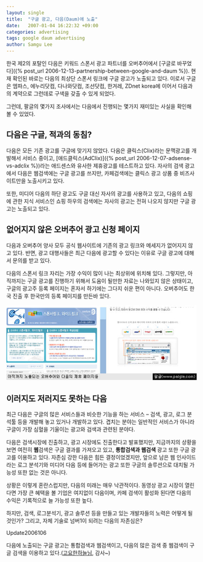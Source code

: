 ```yaml
---
layout: single
title:  "구글 광고, 다음(Daum)에 노출"
date:   2007-01-04 16:22:32 +09:00
categories: advertising
tags: google daum advertising
author: Samgu Lee
---
```

한국 제2의 포탈인 다음은 키워드 스폰서 광고 파트너를 오버추어에서 [구글로 바꾸었다]({% post_url 2006-12-13-partnership-between-google-and-daum %}). 현재 확인된 바로는 다음의 최상단 스폰서 링크에 구글 광고가 노출되고 있다. 이로서 구글은 엠파스, 에누리닷컴, 다나와닷컴, 조선닷컴, 한겨레, ZDnet korea에 이어서 다음과의 계약으로 그런데로 구색을 갖출 수 있게 되었다.

그런데, 팔글의 몇가지 조사에서는 다음에서 진행되는 몇가지 재미있는 사실을 확인해 볼 수 있었다.

## 다음은 구글, 적과의 동침?

다음은 모든 기존 광고를 구글에 맞기지 않았다. 다음은 클릭스(Clix)라는 문맥광고를 개발해서 서비스 중이고, [애드클릭스(AdClix)]({% post_url 2006-12-07-adsense-vs-adclix %})라는 애드센스와 유사한 제휴광고를 테스트하고 있다. 자사의 검색 광고에서 다음은 웹검색에는 구글 광고를 쓰지만, 카페검색에는 클릭스 광고 상품 중 비즈사이트만을 노출시키고 있다.

또한, 미디어 다음의 하단 광고도 구글 대신 자사의 광고를 사용하고 있고, 다음의 쇼핑에 관한 지식 서비스인 쇼핑 하우의 검색에는 자사의 광고는 전혀 나오지 않지만 구글 광고는 노출되고 있다.

## 없어지지 않은 오버추어 광고 신청 페이지

다음과 오버추어 양사 모두 공식 웹사이트에 기존의 광고 링크와 메세지가 없어지지 않고 있다. 반면, 광고 대행사들은 최근 다음에 광고할 수 있다는 이유로 구글 광고에 대해서 문의를 받고 있다.

다음의 스폰서 링크 자리는 가장 수익이 많이 나는 최상위에 위치해 있다. 그렇지만, 아직까지는 구글 광고를 진행하기 위해서 도움이 될만한 자료는 나와있지 않은 상태이고, 구글의 광고주 등록 페이지는 혼자서 하기에는 그다지 쉬운 편이 아니다. 오버추어도 한국 진출 후 한국만의 등록 페이지를 만든바 있다.

![사라지지 않은 다음과 오버추어의 제휴 페이지들](/assets/still-being-page-both-daum-and-overture.jpg)

## 이러지도 저러지도 못하는 다음

최근 다음은 구글의 많은 서비스들과 비슷한 기능을 하는 서비스 &#8211; 검색, 광고, 로그 분석툴 등을 개발해 놓고 있거나 개발하고 있다. 겹치는 분야는 일반적인 서비스가 아니라 구글이 가장 심혈을 기울이는 광고와 검색과 관련된 분야다.

다음은 검색시장에 진출하고, 광고 시장에도 진출한다고 발표했지만, 지금까지의 상황을 보면 여전히 **웹**검색은 구글 결과를 가져오고 있고, **통합검색과 웹검색** 광고 또한 구글 광고를 이용하고 있다. 자존심 강한 다음은 힘든 결정이었겠지만, 앞으로 남은 웹 인사이드라는 로그 분석기와 미디어 다음 등에 들어가는 광고 또한 구글의 솔루션으로 대치될 가능성 또한 없는 것은 아니다.

상황은 이렇게 혼란스럽지만, 다음의 미래는 매우 낙관적이다. 동영상 광고 시장이 열린다면 가장 큰 혜택을 볼 기업은 여지없이 다음이며, 카페 검색이 활성화 된다면 다음의 수익은 기록적으로 늘 가능성 또한 높다.

하지만, 검색, 로그분석기, 광고 솔루션 등을 만들고 있는 개발자들의 노력은 어떻게 될 것인가? 그리고, 자체 기술로 넘버1이 되려는 다음의 자존심은?

Update2006106

다음에 노출되는 구글 광고는 통합검색과 웹검색이고, 다음의 많은 검색 중 웹검색이 구글 검색을 이용하고 있다.([고요한하늘님](http://blog.daum.net/jchern), 감사~)
